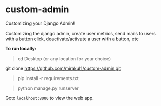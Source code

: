 # custom-admin
Customizing your Django Admin!!

Customizing the django admin, create user metrics, send mails to users with a button click, deactivate/activate a user with a button, etc

**To run locally:**  
>  cd Desktop (or any location for your choice)  
    
  git clone https://github.com/mirakul1/custom-admin.git  

>  pip install -r requirements.txt  

>  python manage.py runserver  

Goto `localhost:8000` to view the web app.
